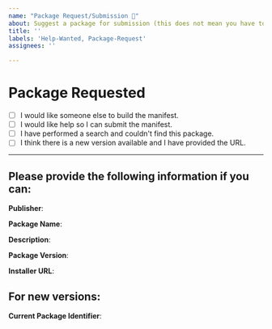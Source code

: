 ```yaml
---
name: "Package Request/Submission 👀"
about: Suggest a package for submission (this does not mean you have to implement it)
title: ''
labels: 'Help-Wanted, Package-Request'
assignees: ''

---
```


<!-- 
🚨🚨🚨🚨🚨🚨🚨🚨🚨🚨

I ACKNOWLEDGE THE FOLLOWING BEFORE PROCEEDING:

1. If I delete this entire template and go my own path, the core team may close my issue without further explanation or engagement.
2. If I list multiple apps in this one issue, the core team may close my issue without further explanation or engagement.
3. If I write an issue that has many duplicates, the core team may close my issue without further explanation or engagement (and without necessarily spending time to find the exact duplicate ID number).
4. If I leave the title incomplete when filing the issue, the core team may close my issue without further explanation or engagement.
5. If I file something completely blank in the body, the core team may close my issue without further explanation or engagement.

6. If this is an issue with the client, I will create the issue at https://github.com/microsoft/winget-cli/issues/new/choose

All good? Then proceed!
-->

# Package Requested

- [ ] I would like someone else to build the manifest.
- [ ] I would like help so I can submit the manifest.
- [ ] I have performed a search and couldn't find this package.
- [ ] I think there is a new version available and I have provided the URL.

---

## Please provide the following information if you can:

**Publisher**:

**Package Name**:

**Description**:

**Package Version**:

**Installer URL**:

## For new versions:

**Current Package Identifier**:
